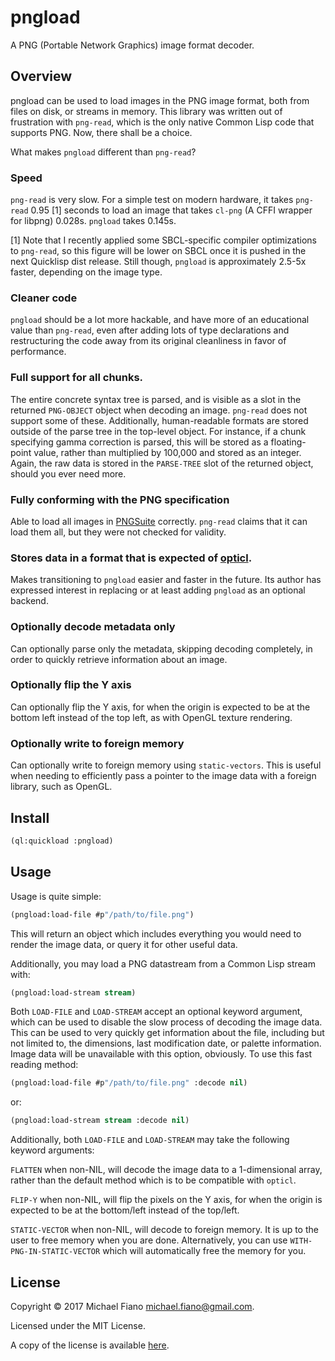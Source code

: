 # pngload

A PNG (Portable Network Graphics) image format decoder.

## Overview

pngload can be used to load images in the PNG image format, both from files on
disk, or streams in memory. This library was written out of frustration with
`png-read`, which is the only native Common Lisp code that supports PNG. Now,
there shall be a choice.

What makes `pngload` different than `png-read`?

### Speed

`png-read` is very slow. For a simple test on modern hardware, it takes
`png-read` 0.95 [1] seconds to load an image that takes `cl-png` (A CFFI wrapper
for libpng) 0.028s. `pngload` takes 0.145s.

[1] Note that I recently applied some SBCL-specific compiler optimizations to `png-read`, so this figure will be lower on SBCL once it is pushed in the next Quicklisp dist release. Still though, `pngload` is approximately 2.5-5x faster, depending on the image type.

### Cleaner code

`pngload` should be a lot more hackable, and have more of an educational value
than `png-read`, even after adding lots of type declarations and restructuring
the code away from its original cleanliness in favor of performance.

### Full support for all chunks.

The entire concrete syntax tree is parsed, and is visible as a slot in the
returned `PNG-OBJECT` object when decoding an image. `png-read` does not support
some of these. Additionally, human-readable formats are stored outside of the
parse tree in the top-level object. For instance, if a chunk specifying gamma
correction is parsed, this will be stored as a floating-point value, rather than
multiplied by 100,000 and stored as an integer. Again, the raw data is stored in
the `PARSE-TREE` slot of the returned object, should you ever need more.

### Fully conforming with the PNG specification

Able to load all images in [PNGSuite](http://www.schaik.com/pngsuite/)
correctly. `png-read` claims that it can load them all, but they were not
checked for validity.

### Stores data in a format that is expected of [opticl](https://github.com/slyrus/opticl).

Makes transitioning to `pngload` easier and faster in the future. Its author has
expressed interest in replacing or at least adding `pngload` as an optional
backend.

### Optionally decode metadata only

Can optionally parse only the metadata, skipping decoding completely, in order
to quickly retrieve information about an image.

### Optionally flip the Y axis

Can optionally flip the Y axis, for when the origin is expected to be at the
bottom left instead of the top left, as with OpenGL texture rendering.

### Optionally write to foreign memory

Can optionally write to foreign memory using `static-vectors`. This is useful
when needing to efficiently pass a pointer to the image data with a foreign
library, such as OpenGL.

## Install

``` lisp
(ql:quickload :pngload)
```

## Usage

Usage is quite simple:

```lisp
(pngload:load-file #p"/path/to/file.png")
```

This will return an object which includes everything you would need to render
the image data, or query it for other useful data.

Additionally, you may load a PNG datastream from a Common Lisp stream with:

```lisp
(pngload:load-stream stream)
```

Both `LOAD-FILE` and `LOAD-STREAM` accept an optional keyword argument, which
can be used to disable the slow process of decoding the image data. This can be
used to very quickly get information about the file, including but not limited
to, the dimensions, last modification date, or palette information. Image data
will be unavailable with this option, obviously. To use this fast reading
method:

```lisp
(pngload:load-file #p"/path/to/file.png" :decode nil)
```

or:

```lisp
(pngload:load-stream stream :decode nil)
```

Additionally, both `LOAD-FILE` and `LOAD-STREAM` may take the following keyword
arguments:

`FLATTEN` when non-NIL, will decode the image data to a 1-dimensional array,
rather than the default method which is to be compatible with `opticl`.

`FLIP-Y` when non-NIL, will flip the pixels on the Y axis, for when the origin
is expected to be at the bottom/left instead of the top/left.

`STATIC-VECTOR` when non-NIL, will decode to foreign memory. It is up to the
user to free memory when you are done. Alternatively, you can use
`WITH-PNG-IN-STATIC-VECTOR` which will automatically free the memory for you.


## License

Copyright © 2017 Michael Fiano <michael.fiano@gmail.com>.

Licensed under the MIT License.

A copy of the license is available [here](LICENSE).
